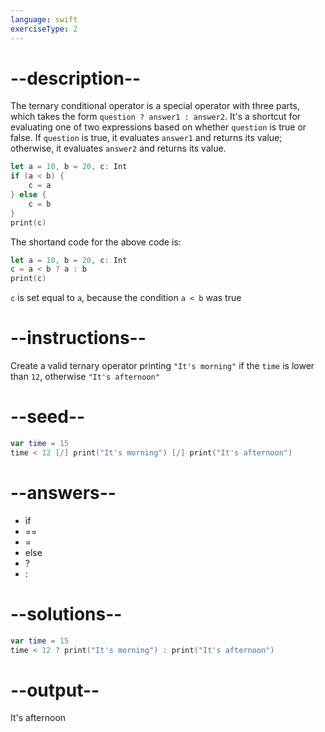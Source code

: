 ```yaml
---
language: swift
exerciseType: 2
---
```


# --description--

The ternary conditional operator is a special operator with three parts, which takes the form `question ? answer1 : answer2`.
It's a shortcut for evaluating one of two expressions based on whether `question` is true or false.
If `question` is true, it evaluates `answer1` and returns its value; otherwise, it evaluates `answer2` and returns its value.
```swift
let a = 10, b = 20, c: Int
if (a < b) {
	c = a
} else {
	c = b
}
print(c)
```
The shortand code for the above code is:
```swift
let a = 10, b = 20, c: Int
c = a < b ? a : b
print(c)
```
`c` is set equal to `a`, because the condition `a < b` was true

# --instructions--

Create a valid ternary operator printing `"It's morning"` if the `time` is lower than `12`, otherwise `"It's afternoon"`

# --seed--

```swift
var time = 15
time < 12 [/] print("It's morning") [/] print("It's afternoon")
```

# --answers--

- if
- ==
- =
- else
- ?
- :

# --solutions--

```swift
var time = 15
time < 12 ? print("It's morning") : print("It's afternoon")
```

# --output--

It's afternoon
